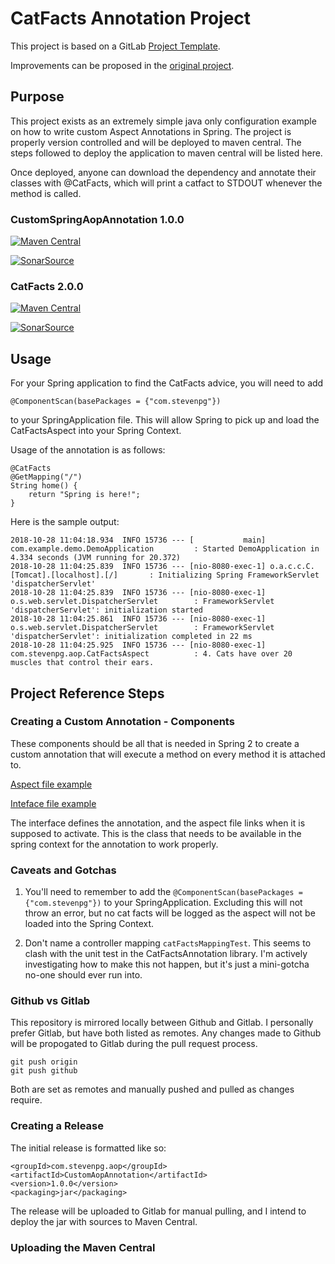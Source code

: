 # CatFacts Annotation Project

This project is based on a GitLab [Project Template](https://docs.gitlab.com/ee/gitlab-basics/create-project.html).

Improvements can be proposed in the [original project](https://gitlab.com/gitlab-org/project-templates/spring).

## Purpose
This project exists as an extremely simple java only configuration example on how to write custom Aspect Annotations in Spring. The project is properly version controlled and will be deployed to maven central. The steps followed to deploy the application to maven central will be listed here.

Once deployed, anyone can download the dependency and annotate their classes with @CatFacts, which will print a catfact to STDOUT whenever the method is called.

### CustomSpringAopAnnotation 1.0.0
[![Maven Central](https://maven-badges.herokuapp.com/maven-central/com.stevenpg.aop/CustomAopAnnotation/badge.svg?style=plastic)](https://maven-badges.herokuapp.com/maven-central/com.stevenpg.aop/CustomAopAnnotation)

[![SonarSource](https://sonarcloud.io/api/project_badges/measure?project=com.stevenpg.aop.CatFactsAnnotation&metric=alert_status)](https://sonarcloud.io/dashboard?id=com.stevenpg.aop.CatFactsAnnotation)

### CatFacts 2.0.0
[![Maven Central](https://maven-badges.herokuapp.com/maven-central/com.stevenpg.catfacts/CustomAopAnnotation/badge.svg?style=plastic)](https://maven-badges.herokuapp.com/maven-central/com.stevenpg.catfacts/CustomAopAnnotation)

[![SonarSource](https://sonarcloud.io/api/project_badges/measure?project=com.stevenpg.catfacts&metric=alert_status)](https://sonarcloud.io/dashboard?id=com.stevenpg.catfacts)


## Usage
For your Spring application to find the CatFacts advice, you will need to add 

    @ComponentScan(basePackages = {"com.stevenpg"})

to your SpringApplication file. This will allow Spring to pick up and load the CatFactsAspect into your Spring Context.

Usage of the annotation is as follows:

    @CatFacts
	@GetMapping("/")
	String home() {
		return "Spring is here!";
	}

Here is the sample output:

    2018-10-28 11:04:18.934  INFO 15736 --- [           main] com.example.demo.DemoApplication         : Started DemoApplication in 4.334 seconds (JVM running for 20.372)
    2018-10-28 11:04:25.839  INFO 15736 --- [nio-8080-exec-1] o.a.c.c.C.[Tomcat].[localhost].[/]       : Initializing Spring FrameworkServlet 'dispatcherServlet'
    2018-10-28 11:04:25.839  INFO 15736 --- [nio-8080-exec-1] o.s.web.servlet.DispatcherServlet        : FrameworkServlet 'dispatcherServlet': initialization started
    2018-10-28 11:04:25.861  INFO 15736 --- [nio-8080-exec-1] o.s.web.servlet.DispatcherServlet        : FrameworkServlet 'dispatcherServlet': initialization completed in 22 ms
    2018-10-28 11:04:25.925  INFO 15736 --- [nio-8080-exec-1] com.stevenpg.aop.CatFactsAspect          : 4. Cats have over 20 muscles that control their ears.

## Project Reference Steps

### Creating a Custom Annotation - Components

These components should be all that is needed in Spring 2 to create a custom annotation that will execute a method on every method it is attached to.

[Aspect file example](https://gitlab.com/StevenPG/customspringaopannotation/wikis/aspect)

[Inteface file example](https://gitlab.com/StevenPG/customspringaopannotation/wikis/interface)

The interface defines the annotation, and the aspect file links when it is supposed to activate. This is the class that needs to be available in the spring context for the annotation to work properly.

### Caveats and Gotchas

1. You'll need to remember to add the `@ComponentScan(basePackages = {"com.stevenpg"})` to your SpringApplication. Excluding this will not throw an error, but no cat facts will be logged as the aspect will not be loaded into the Spring Context.

2. Don't name a controller mapping `catFactsMappingTest`. This seems to clash with the unit test in the CatFactsAnnotation library. I'm actively investigating how to make this not happen, but it's just a mini-gotcha no-one should ever run into.

### Github vs Gitlab

This repository is mirrored locally between Github and Gitlab. I personally prefer Gitlab, but have both listed as remotes. Any changes made to Github will be propogated to Gitlab during the pull request process.

    git push origin
    git push github

Both are set as remotes and manually pushed and pulled as changes require.

### Creating a Release

The initial release is formatted like so:

    <groupId>com.stevenpg.aop</groupId>
    <artifactId>CustomAopAnnotation</artifactId>
	<version>1.0.0</version>
	<packaging>jar</packaging>
	
The release will be uploaded to Gitlab for manual pulling, and I intend to deploy the jar with sources to Maven Central.

### Uploading the Maven Central
